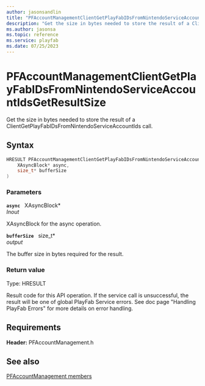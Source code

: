```yaml
---
author: jasonsandlin
title: "PFAccountManagementClientGetPlayFabIDsFromNintendoServiceAccountIdsGetResultSize"
description: "Get the size in bytes needed to store the result of a ClientGetPlayFabIDsFromNintendoServiceAccountIds call."
ms.author: jasonsa
ms.topic: reference
ms.service: playfab
ms.date: 07/25/2023
---
```


# PFAccountManagementClientGetPlayFabIDsFromNintendoServiceAccountIdsGetResultSize  

Get the size in bytes needed to store the result of a ClientGetPlayFabIDsFromNintendoServiceAccountIds call.  

## Syntax  
  
```cpp
HRESULT PFAccountManagementClientGetPlayFabIDsFromNintendoServiceAccountIdsGetResultSize(  
    XAsyncBlock* async,  
    size_t* bufferSize  
)  
```  
  
### Parameters  
  
**`async`** &nbsp; XAsyncBlock*  
*_Inout_*  
  
XAsyncBlock for the async operation.  
  
**`bufferSize`** &nbsp; size_t*  
*output*  
  
The buffer size in bytes required for the result.  
  
  
### Return value
Type: HRESULT
  
Result code for this API operation. If the service call is unsuccessful, the result will be one of global PlayFab Service errors. See doc page "Handling PlayFab Errors" for more details on error handling.
  
  
## Requirements  
  
**Header:** PFAccountManagement.h
  
## See also  
[PFAccountManagement members](../pfaccountmanagement_members.md)  

  
  
